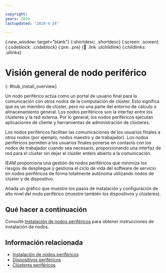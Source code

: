 ```yaml
---

copyright:
years: 2020
lastupdated: "2020-4-24"

---
```


{:new_window: target="blank"}
{:shortdesc: .shortdesc}
{:screen: .screen}
{:codeblock: .codeblock}
{:pre: .pre}
{:child: .link .ulchildlink}
{:childlinks: .ullinks}

# Visión general de nodo periférico
{: #hub_install_overview}

Un nodo periférico actúa como un portal de usuario final para la comunicación con otros nodos
de la computación de clúster. Esto significa que es un miembro de clúster, pero no una parte del
entorno de cálculo o almacenamiento general. Los nodos periféricos son la interfaz entre los clústeres
y la red externa. Por lo general, los nodos periféricos ejecutan aplicaciones de cliente y
herramientas de administración de clústeres.

Los nodos periféricos facilitan las comunicaciones de los usuarios finales a otros nodos (por ejemplo,
nodos maestro y de trabajador). Los nodos periféricos permiten a los usuarios finales ponerse en contacto con
los nodos de trabajador cuando sea necesario, proporcionando una interfaz de red para el clúster
sin dejar el clúster entero abierto a la comunicación.

IEAM proporciona una gestión de nodos periféricos que minimiza los riesgos de despliegue y
gestiona el ciclo de vida del software de servicio en nodos periféricos de forma totalmente autónoma
utilizando nodos de clúster y de dispositivo.

Añada un gráfico que muestre los pasos de instalación y configuración de alto nivel del
nodo periférico (muestre también los dispositivos y clústeres). 

## Qué hacer a continuación

Consulte [Instalación de nodos periféricos](installing_edge_nodes.md)
para obtener instrucciones de instalación de nodos.

## Información relacionada

* [Instalación de nodos periféricos](installing_edge_nodes.md)
* [Dispositivos periféricos](../developing/edge_devices.md)
* [Clústeres periféricos](../developing/edge_clusters.md)

